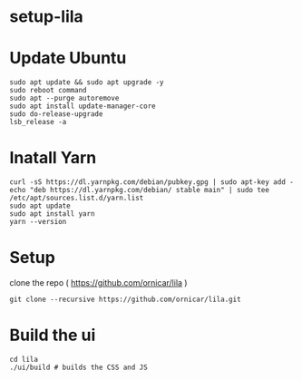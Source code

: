 # setup-lila

# Update Ubuntu
```
sudo apt update && sudo apt upgrade -y
sudo reboot command
sudo apt --purge autoremove
sudo apt install update-manager-core
sudo do-release-upgrade
lsb_release -a
```

# Inatall Yarn
```
curl -sS https://dl.yarnpkg.com/debian/pubkey.gpg | sudo apt-key add -
echo "deb https://dl.yarnpkg.com/debian/ stable main" | sudo tee /etc/apt/sources.list.d/yarn.list
sudo apt update
sudo apt install yarn
yarn --version
```
# Setup

clone the repo ( https://github.com/ornicar/lila )

```
git clone --recursive https://github.com/ornicar/lila.git
```

# Build the ui

```
cd lila
./ui/build # builds the CSS and JS
```

